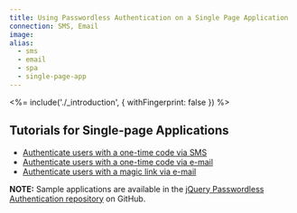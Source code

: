 ```yaml
---
title: Using Passwordless Authentication on a Single Page Application
connection: SMS, Email
image:
alias:
  - sms
  - email
  - spa
  - single-page-app
---
```


<%= include('./_introduction', { withFingerprint: false }) %>

## Tutorials for Single-page Applications

 - [Authenticate users with a one-time code via SMS](spa-sms)
 - [Authenticate users with a one-time code via e-mail](spa-email-code)
 - [Authenticate users with a magic link via e-mail](spa-email-link)

**NOTE:** Sample applications are available in the [jQuery Passwordless Authentication repository](https://github.com/auth0/auth0-jquery-passwordless-sample) on GitHub.
